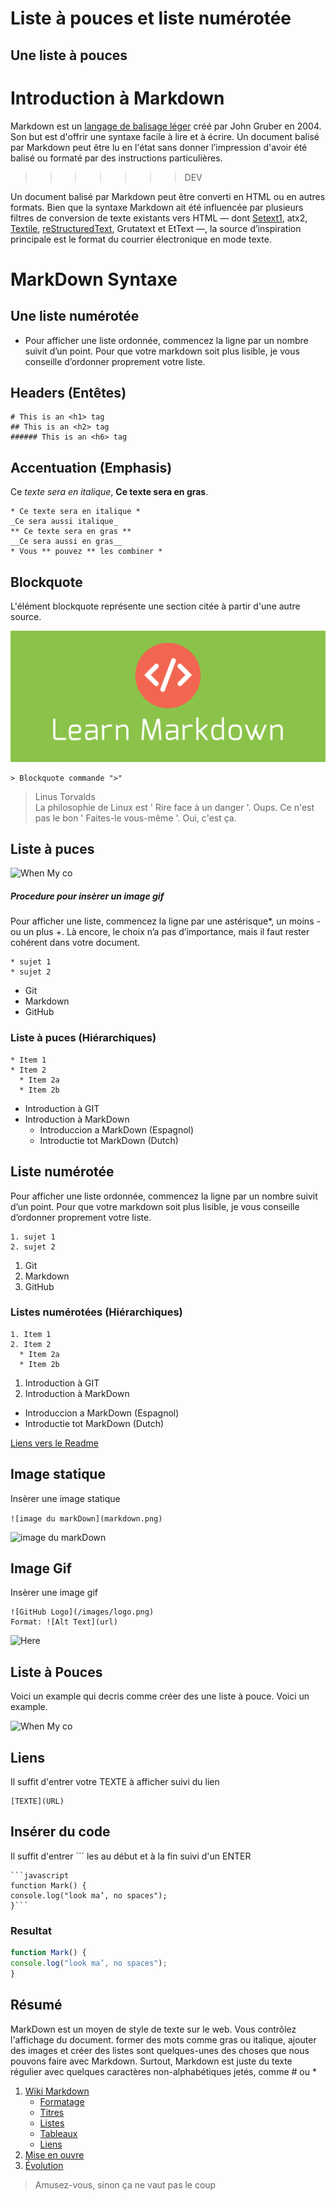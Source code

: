 
# Liste à pouces et liste numérotée

## Une liste à pouces

# Introduction à Markdown

Markdown est un [langage de balisage léger](https://fr.wikipedia.org/wiki/Langage_de_balisage_l%C3%A9ger) créé par John Gruber en 2004. Son but est d'offrir une syntaxe facile à lire et à écrire. Un document balisé par Markdown peut être lu en l'état sans donner l’impression d'avoir été balisé ou formaté par des instructions particulières.
>>>>>>> DEV

Un document balisé par Markdown peut être converti en HTML ou en autres formats. Bien que la syntaxe Markdown ait été influencée par plusieurs filtres de conversion de texte existants vers HTML — dont [Setext1](https://fr.wikipedia.org/wiki/Setext), atx2, [Textile](https://fr.wikipedia.org/wiki/Textile_(langage)), [reStructuredText](https://fr.wikipedia.org/wiki/ReStructuredText), Grutatext et EtText —, la source d’inspiration principale est le format du courrier électronique en mode texte.

# MarkDown Syntaxe


## Une liste numérotée

* Pour afficher une liste ordonnée, commencez la ligne par un nombre suivit d’un point. Pour que votre markdown soit plus lisible, je vous conseille d’ordonner proprement votre liste.

## Headers (Entêtes)
```
# This is an <h1> tag
## This is an <h2> tag
###### This is an <h6> tag
```


## Accentuation (Emphasis)
Ce *texte sera en italique*, **Ce texte sera en gras**.

```
* Ce texte sera en italique *
_Ce sera aussi italique_
** Ce texte sera en gras **
__Ce sera aussi en gras__
* Vous ** pouvez ** les combiner *

```
## Blockquote

L'élément blockquote représente une section citée à partir d'une autre source.


![2e Image du Markdown](markdown2.png)


```
> Blockquote commande ">"
```


 >Linus Torvalds<br>
 >La philosophie de Linux est ' Rire face à un danger '. Oups. Ce n'est pas le bon ' Faites-le vous-même '. Oui, c'est ça.

## Liste à puces


![When My co](https://media.giphy.com/media/349qKnoIBHK1i/giphy.gif)
##### Procedure pour insèrer un image gif

Pour afficher une liste, commencez la ligne par une astérisque*, un moins - ou un plus +. Là encore, le choix n’a pas d’importance, mais il faut rester cohérent dans votre document.<br>


```
* sujet 1
* sujet 2
```


  * Git
  * Markdown
  * GitHub

### Liste à puces (Hiérarchiques)
```
* Item 1
* Item 2
  * Item 2a
  * Item 2b
```

* Introduction à GIT
* Introduction à MarkDown
  * Introduccion a MarkDown (Espagnol)
  * Introductie tot MarkDown (Dutch)

## Liste numérotée

Pour afficher une liste ordonnée, commencez la ligne par un nombre suivit d’un point. Pour que votre markdown soit plus lisible, je vous conseille d’ordonner proprement votre liste.

```
1. sujet 1
2. sujet 2
```

  1. Git
  2. Markdown
  3. GitHub

### Listes numérotées (Hiérarchiques)

```
1. Item 1
2. Item 2
  * Item 2a
  * Item 2b
```
1. Introduction à GIT
2. Introduction à MarkDown
  * Introduccion a MarkDown (Espagnol)
  * Introductie tot MarkDown (Dutch)


[Liens vers le Readme](https://github.com/ludovichaute/exercice-markdown)

## Image statique
Insèrer une image statique

```![image du markDown](markdown.png)```

![image du markDown](markdown.png)




## Image Gif
Insèrer une image gif<br>

```
![GitHub Logo](/images/logo.png)
Format: ![Alt Text](url)
```


![Here](https://media.giphy.com/media/gctdBFpSyRkpG/giphy.gif)

## Liste à Pouces


Voici un example qui decris comme créer des une liste à pouce. Voici un example.

![When My co](https://media.giphy.com/media/349qKnoIBHK1i/giphy.gif)


## Liens
Il suffit d'entrer votre TEXTE à afficher suivi du lien

```
[TEXTE](URL)
```

## Insérer du code
Il suffit d'entrer ``` les  au début et à la fin suivi d'un ENTER

```
```javascript
function Mark() {
console.log("look ma’, no spaces");
}```
```

### Resultat


```javascript
function Mark() {
console.log("look ma’, no spaces");
}
```
## Résumé

MarkDown est un moyen de style de texte sur le web. Vous contrôlez l'affichage du document. former des mots comme
gras ou italique, ajouter des images et créer des listes sont quelques-unes des choses que nous pouvons faire avec Markdown. Surtout,
Markdown est juste du texte régulier avec quelques caractères non-alphabétiques jetés, comme # ou *

1. [Wiki Markdown](https://fr.wikipedia.org/wiki/Markdown)
     * [Formatage](https://fr.wikipedia.org/wiki/Markdown#Formatage)
     * [Titres](https://fr.wikipedia.org/wiki/Markdown#Titres)
     * [Listes](https://fr.wikipedia.org/wiki/Markdown#Listes)
     * [Tableaux](https://fr.wikipedia.org/wiki/Markdown#Tableaux)
     *  [Liens](https://fr.wikipedia.org/wiki/Markdown#Liens)
2. [Mise en ouvre](https://fr.wikipedia.org/wiki/Markdown#Mises_en_%C5%93uvre)
3. [Évolution](https://fr.wikipedia.org/wiki/Markdown#%C3%89volutions)


> Amusez-vous, sinon ça ne vaut pas le coup
